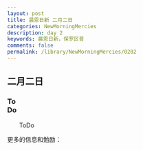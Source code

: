 ```yaml
---
layout: post
title: 晨恩日新 二月二日
categories: NewMorningMercies
description: day 2
keywords: 晨恩日新，保罗区普
comments: false
permalink: /library/NewMorningMercies/0202
---
```


## 二月二日

### To <br> Do

&emsp;&emsp;ToDo

更多的信息和勉励：[]()
